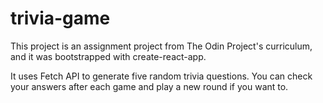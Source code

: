 # trivia-game
This project is an assignment project from The Odin Project's curriculum, and it was bootstrapped with create-react-app.

It uses Fetch API to generate five random trivia questions. You can check your answers after each game and play a new round if you want to. 
